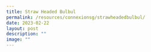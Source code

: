 ```yaml
---
title: Straw Headed Bulbul
permalink: /resources/connexionsg/strawheadedbulbul/
date: 2023-02-22
layout: post
description: ""
image: ""
---
```

